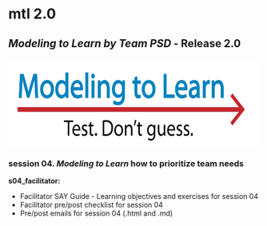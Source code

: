 # mtl 2.0

## *Modeling to Learn by Team PSD* - Release 2.0

<img src = "https://github.com/lzim/teampsd/blob/master/resources/logos/mtl_testdontguess_sm.png"
     height = "175" width = "650">

### session 04. *Modeling to Learn* how to prioritize **team needs**

**s04_facilitator:**
- Facilitator SAY Guide - Learning objectives and exercises for session 04
- Facilitator pre/post checklist for session 04
- Pre/post emails for session 04 (.html and .md)
